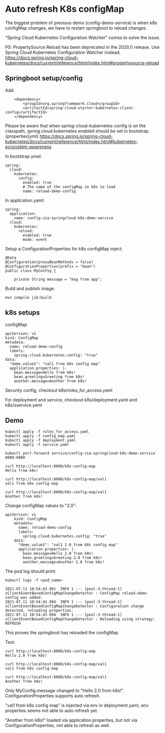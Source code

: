 # Auto refresh K8s configMap
The biggest problem of previous demo (config-demo-service) is when k8s configMap changes, we have to restart springboot to reload changes.

"Spring Cloud Kubernetes Configuration Watcher" comes to solve the issue.

PS: PropertySource Reload has been deprecated in the 2020.0 release. 
Use Spring Cloud Kubernetes Configuration Watcher instead.
https://docs.spring.io/spring-cloud-kubernetes/docs/current/reference/html/index.html#propertysource-reload

## Springboot setup/config

Add

        <dependency>
            <groupId>org.springframework.cloud</groupId>
            <artifactId>spring-cloud-starter-kubernetes-client-config</artifactId>
        </dependency>
        


Please be aware that when spring-cloud-kubernetes-config is on the classpath, spring.cloud.kubernetes.enabled should be set in bootstrap.{properties|yml}
https://docs.spring.io/spring-cloud-kubernetes/docs/current/reference/html/index.html#kubernetes-ecosystem-awareness


In bootstrap.ymal:

    spring:
      cloud:
        kubernetes:
          config:
            enabled: true
            # The name of the configMap in k8s to load
            name: reload-demo-config
            
In application.yaml:

    spring:
      application:
        name: config-via-springcloud-k8s-demo-service
      cloud:
        kubernetes:
          reload:
            enabled: true
            mode: event

Setup a ConfigurationProperties for k8s configMap inject:

    @Data
    @Configuration(proxyBeanMethods = false)
    @ConfigurationProperties(prefix = "bean")
    public class MyConfig {
    
        private String message = "msg from app";
        
Build and publish image:

    mvn compile jib:build
                
## k8s setups
configMap

    apiVersion: v1
    kind: ConfigMap
    metadata:
      name: reload-demo-config
      labels:
        spring.cloud.kubernetes.config: "true"
    data:
      "demo_value1": "val1 from k8s config map"
      application.properties: |-
        bean.message=Hello from k8s!
        bean.greeting=Greeting from k8s!
        another.message=Another from k8s!

Security config, checkout k8s/roles_for_access.yaml

For deployment and service, checkout k8s/deployment.yaml and k8s/sservice.yaml

## Demo

    kubectl apply -f roles_for_access.yaml
    kubectl apply -f config_map.yaml
    kubectl apply -f deployment.yaml
    kubectl apply -f service.yaml
    
    kubectl port-forward service/config-via-springcloud-k8s-demo-service 8080:8080
    
    curl http://localhost:8080/k8s-config-map
    Hello from k8s!
    
    curl http://localhost:8080/k8s-config-map/val1
    val1 from k8s config map
    
    curl http://localhost:8080/k8s-config-map/val1
    Another from k8s!

Change configMap values to "2.0":

    apiVersion: v1
        kind: ConfigMap
        metadata:
          name: reload-demo-config
          labels:
            spring.cloud.kubernetes.config: "true"
        data:
          "demo_value1": "val1 2.0 from k8s config map"
          application.properties: |-
            bean.message=Hello 2.0 from k8s!
            bean.greeting=Greeting 2.0 from k8s!
            another.message=Another 2.0 from k8s!

The pod log should print:
    
    kubectl logs -f <pod_name>

    2021-07-11 10:54:43.981  INFO 1 --- [pool-3-thread-1] sClientEventBasedConfigMapChangeDetector : ConfigMap reload-demo-config was added.
    2021-07-11 10:54:43.994  INFO 1 --- [pool-3-thread-1] sClientEventBasedConfigMapChangeDetector : Configuration change detected, reloading properties.
    2021-07-11 10:54:43.994  INFO 1 --- [pool-3-thread-1] sClientEventBasedConfigMapChangeDetector : Reloading using strategy: REFRESH
This proves the springboot has reloaded the configMap

Test:

    curl http://localhost:8080/k8s-config-map
    Hello 2.0 from k8s!
        
    curl http://localhost:8080/k8s-config-map/val1
    val1 from k8s config map
    
    curl http://localhost:8080/k8s-config-map/val1
    Another from k8s!

Only MyConfig.message changed to "Hello 2.0 from k8s!". ConfigurationProperties supports auto refresh.

"val1 from k8s config map" is injected via env in deployment.yaml, env properties seems not able to auto refresh yet.

"Another from k8s!" loaded via application.properties, but not via ConfigurationProperties, not able to refresh as well.


